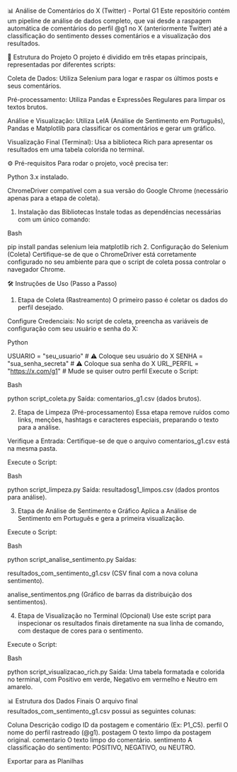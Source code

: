 📊 Análise de Comentários do X (Twitter) - Portal G1
Este repositório contém um pipeline de análise de dados completo, que vai desde a raspagem automática de comentários do perfil @g1 no X (anteriormente Twitter) até a classificação do sentimento desses comentários e a visualização dos resultados.

🚀 Estrutura do Projeto
O projeto é dividido em três etapas principais, representadas por diferentes scripts:

Coleta de Dados: Utiliza Selenium para logar e raspar os últimos posts e seus comentários.

Pré-processamento: Utiliza Pandas e Expressões Regulares para limpar os textos brutos.

Análise e Visualização: Utiliza LeIA (Análise de Sentimento em Português), Pandas e Matplotlib para classificar os comentários e gerar um gráfico.

Visualização Final (Terminal): Usa a biblioteca Rich para apresentar os resultados em uma tabela colorida no terminal.

⚙️ Pré-requisitos
Para rodar o projeto, você precisa ter:

Python 3.x instalado.

ChromeDriver compatível com a sua versão do Google Chrome (necessário apenas para a etapa de coleta).

1. Instalação das Bibliotecas
Instale todas as dependências necessárias com um único comando:

Bash

pip install pandas selenium leia matplotlib rich
2. Configuração do Selenium (Coleta)
Certifique-se de que o ChromeDriver está corretamente configurado no seu ambiente para que o script de coleta possa controlar o navegador Chrome.

🛠️ Instruções de Uso (Passo a Passo)
1. Etapa de Coleta (Rastreamento)
O primeiro passo é coletar os dados do perfil desejado.

Configure Credenciais: No script de coleta, preencha as variáveis de configuração com seu usuário e senha do X:

Python

USUARIO = "seu_usuario"     # ⚠️ Coloque seu usuário do X
SENHA = "sua_senha_secreta" # ⚠️ Coloque sua senha do X
URL_PERFIL = "https://x.com/g1" # Mude se quiser outro perfil
Execute o Script:

Bash

python script_coleta.py
Saída: comentarios_g1.csv (dados brutos).

2. Etapa de Limpeza (Pré-processamento)
Essa etapa remove ruídos como links, menções, hashtags e caracteres especiais, preparando o texto para a análise.

Verifique a Entrada: Certifique-se de que o arquivo comentarios_g1.csv está na mesma pasta.

Execute o Script:

Bash

python script_limpeza.py
Saída: resultadosg1_limpos.csv (dados prontos para análise).

3. Etapa de Análise de Sentimento e Gráfico
Aplica a Análise de Sentimento em Português e gera a primeira visualização.

Execute o Script:

Bash

python script_analise_sentimento.py
Saídas:

resultados_com_sentimento_g1.csv (CSV final com a nova coluna sentimento).

analise_sentimentos.png (Gráfico de barras da distribuição dos sentimentos).

4. Etapa de Visualização no Terminal (Opcional)
Use este script para inspecionar os resultados finais diretamente na sua linha de comando, com destaque de cores para o sentimento.

Execute o Script:

Bash

python script_visualizacao_rich.py
Saída: Uma tabela formatada e colorida no terminal, com Positivo em verde, Negativo em vermelho e Neutro em amarelo.

📊 Estrutura dos Dados Finais
O arquivo final resultados_com_sentimento_g1.csv possui as seguintes colunas:

Coluna	Descrição
codigo	ID da postagem e comentário (Ex: P1_C5).
perfil	O nome do perfil rastreado (@g1).
postagem	O texto limpo da postagem original.
comentario	O texto limpo do comentário.
sentimento	A classificação do sentimento: POSITIVO, NEGATIVO, ou NEUTRO.

Exportar para as Planilhas
